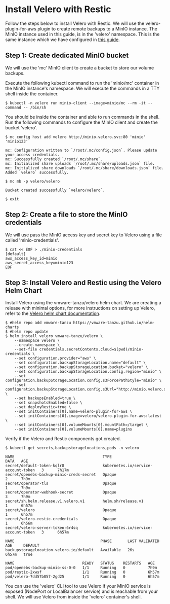 # Install Velero with Restic

Follow the steps below to install Velero with Restic. We will use the velero-plugin-for-aws plugin to create remote backups to a MinIO instance. The MinIO instance used in this guide, is in the 'velero' namespace. This is the same instance which we have configured in [this guide](./minio.md).

## Step 1: Create dedicated MinIO bucket

We will use the 'mc' MinIO client to create a bucket to store our volume backups.

Execute the following kubectl command to run the 'minio/mc' container in the MinIO instance's namespace. We will execute the commands in a TTY shell inside the container.
```console
$ kubectl -n velero run minio-client --image=minio/mc --rm -it --command -- /bin/sh
```
You should be inside the container and able to run commands in the shell. Run the following commands to configure the MinIO client and create the bucket 'velero'.

```console
$ mc config host add velero http://minio.velero.svc:80 'minio' 'minio123'

mc: Configuration written to `/root/.mc/config.json`. Please update your access credentials.
mc: Successfully created `/root/.mc/share`.
mc: Initialized share uploads `/root/.mc/share/uploads.json` file.
mc: Initialized share downloads `/root/.mc/share/downloads.json` file.
Added `velero` successfully.
```

```console
$ mc mb -p velero/velero

Bucket created successfully `velero/velero`.
```

```console
$ exit
```

## Step 2: Create a file to store the MinIO credentials

We will use pass the MinIO access key and secret key to Velero using a file called 'minio-credentials'.

```console
$ cat << EOF > ./minio-credentials
[default]
aws_access_key_id=minio
aws_secret_access_key=minio123
EOF
```

## Step 3: Install Velero and Restic using the Velero Helm Chart

Install Velero using the vmware-tanzu/velero helm chart. We are creating a release with minimal options, for more instructions on setting up Velero, refer to the [Velero helm chart documentation](https://github.com/vmware-tanzu/helm-charts/blob/main/charts/velero/README.md).

```console
$ #helm repo add vmware-tanzu https://vmware-tanzu.github.io/helm-charts
$ #helm repo update
$ helm install velero vmware-tanzu/velero \
	--namespace velero \
	--create-namespace \
	--set-file credentials.secretContents.cloud=$(pwd)/minio-credentials \
	--set configuration.provider="aws" \
	--set configuration.backupStorageLocation.name="default" \
	--set configuration.backupStorageLocation.bucket="velero" \
	--set configuration.backupStorageLocation.config.region="minio" \
	--set configuration.backupStorageLocation.config.s3ForcePathStyle="minio" \
	--set configuration.backupStorageLocation.config.s3Url="http://minio.velero.svc:80" \
	--set backupsEnabled=true \
	--set snapshotsEnabled=false \
	--set deployRestic=true \
	--set initContainers[0].name=velero-plugin-for-aws \
	--set initContainers[0].image=velero/velero-plugin-for-aws:latest \
	--set initContainers[0].volumeMounts[0].mountPath=/target \
	--set initContainers[0].volumeMounts[0].name=plugins
```

Verify if the Velero and Restic components got created.
```console
$ kubectl get secrets,backupstoragelocations,pods -n velero

NAME                                       TYPE                                  DATA   AGE
secret/default-token-kqlr8                 kubernetes.io/service-account-token   3      7h17m
secret/openebs-backup-minio-creds-secret   Opaque                                2      7h9m
secret/operator-tls                        Opaque                                1      7h9m
secret/operator-webhook-secret             Opaque                                3      7h9m
secret/sh.helm.release.v1.velero.v1        helm.sh/release.v1                    1      6h57m
secret/velero                              Opaque                                1      6h57m
secret/velero-restic-credentials           Opaque                                1      6h56m
secret/velero-server-token-6r4sq           kubernetes.io/service-account-token   3      6h57m

NAME                                      PHASE       LAST VALIDATED   AGE     DEFAULT
backupstoragelocation.velero.io/default   Available   26s              6h57m   true

NAME                              READY   STATUS    RESTARTS   AGE
pod/openebs-backup-minio-ss-0-0   1/1     Running   0          7h9m
pod/restic-2xwsf                  1/1     Running   0          6h57m
pod/velero-7dd57b857-2gd25        1/1     Running   0          6h57m
```

You can use the 'velero' CLI tool to use Velero if your MinIO service is exposed (NodePort or LocalBalancer service) and is reachable from your shell. 
We will use Velero from inside the 'velero' container's shell.
